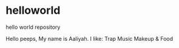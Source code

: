 # helloworld
hello world repository 

Hello peeps, My name is Aaliyah. I like:
  Trap Music
  Makeup
  & Food
